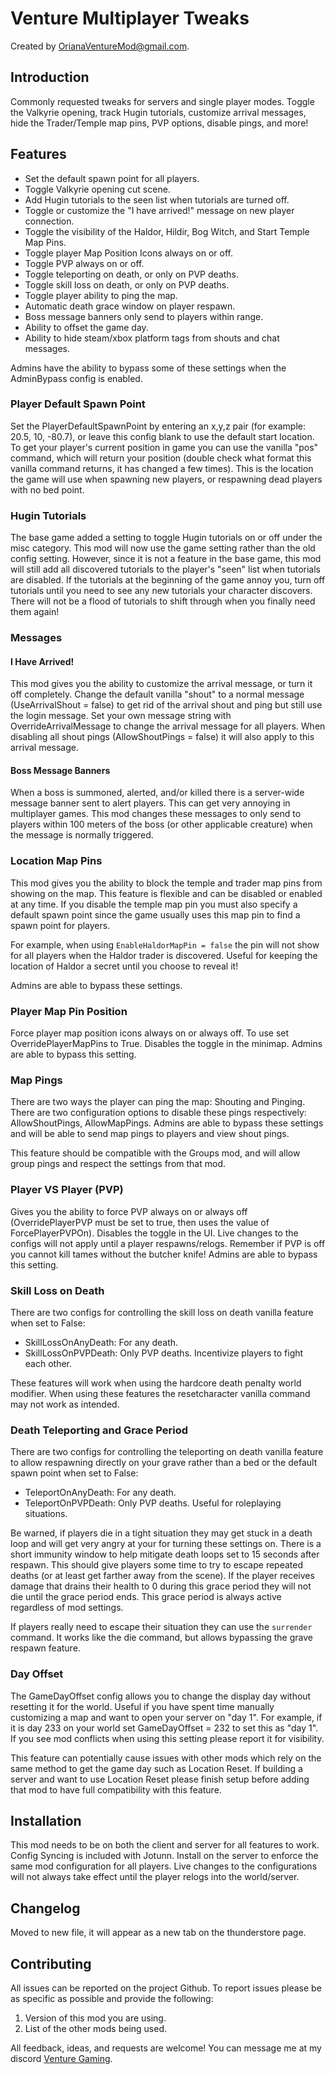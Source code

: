 # Venture Multiplayer Tweaks

Created by [OrianaVentureMod@gmail.com](https://github.com/OrianaVenture/VentureValheim).

## Introduction

Commonly requested tweaks for servers and single player modes. Toggle the Valkyrie opening, track Hugin tutorials, customize arrival messages, hide the Trader/Temple map pins, PVP options, disable pings, and more!

## Features

* Set the default spawn point for all players.
* Toggle Valkyrie opening cut scene.
* Add Hugin tutorials to the seen list when tutorials are turned off.
* Toggle or customize the "I have arrived!" message on new player connection.
* Toggle the visibility of the Haldor, Hildir, Bog Witch, and Start Temple Map Pins.
* Toggle player Map Position Icons always on or off.
* Toggle PVP always on or off.
* Toggle teleporting on death, or only on PVP deaths.
* Toggle skill loss  on death, or only on PVP deaths.
* Toggle player ability to ping the map.
* Automatic death grace window on player respawn.
* Boss message banners only send to players within range.
* Ability to offset the game day.
* Ability to hide steam/xbox platform tags from shouts and chat messages.

Admins have the ability to bypass some of these settings when the AdminBypass config is enabled.

### Player Default Spawn Point

Set the PlayerDefaultSpawnPoint by entering an x,y,z pair (for example: 20.5, 10, -80.7), or leave this config blank to use the default start location. To get your player's current position in game you can use the vanilla "pos" command, which will return your position (double check what format this vanilla command returns, it has changed a few times). This is the location the game will use when spawning new players, or respawning dead players with no bed point.

### Hugin Tutorials

The base game added a setting to toggle Hugin tutorials on or off under the misc category. This mod will now use the game setting rather than the old config setting. However, since it is not a feature in the base game, this mod will still add all discovered tutorials to the player's "seen" list when tutorials are disabled. If the tutorials at the beginning of the game annoy you, turn off tutorials until you need to see any new tutorials your character discovers. There will not be a flood of tutorials to shift through when you finally need them again!

### Messages

#### I Have Arrived!

This mod gives you the ability to customize the arrival message, or turn it off completely. Change the default vanilla "shout" to a normal message (UseArrivalShout = false) to get rid of the arrival shout and ping but still use the login message. Set your own message string with OverrideArrivalMessage to change the arrival message for all players. When disabling all shout pings (AllowShoutPings = false) it will also apply to this arrival message.

#### Boss Message Banners

When a boss is summoned, alerted, and/or killed there is a server-wide message banner sent to alert players. This can get very annoying in multiplayer games. This mod changes these messages to only send to players within 100 meters of the boss (or other applicable creature) when the message is normally triggered.

### Location Map Pins

This mod gives you the ability to block the temple and trader map pins from showing on the map. This feature is flexible and can be disabled or enabled at any time. If you disable the temple map pin you must also specify a default spawn point since the game usually uses this map pin to find a spawn point for players.

For example, when using ``EnableHaldorMapPin = false`` the pin will not show for all players when the Haldor trader is discovered. Useful for keeping the location of Haldor a secret until you choose to reveal it!

Admins are able to bypass these settings.

### Player Map Pin Position

Force player map position icons always on or always off. To use set OverridePlayerMapPins to True. Disables the toggle in the minimap. Admins are able to bypass this setting.

### Map Pings

There are two ways the player can ping the map: Shouting and Pinging. There are two configuration options to disable these pings respectively: AllowShoutPings, AllowMapPings. Admins are able to bypass these settings and will be able to send map pings to players and view shout pings.

This feature should be compatible with the Groups mod, and will allow group pings and respect the settings from that mod.

### Player VS Player (PVP)

Gives you the ability to force PVP always on or always off (OverridePlayerPVP must be set to true, then uses the value of ForcePlayerPVPOn). Disables the toggle in the UI. Live changes to the configs will not apply until a player respawns/relogs. Remember if PVP is off you cannot kill tames without the butcher knife! Admins are able to bypass this setting.

### Skill Loss on Death

There are two configs for controlling the skill loss on death vanilla feature when set to False:

* SkillLossOnAnyDeath: For any death.
* SkillLossOnPVPDeath: Only PVP deaths. Incentivize players to fight each other.

These features will work when using the hardcore death penalty world modifier. When using these features the resetcharacter vanilla command may not work as intended.

### Death Teleporting and Grace Period

There are two configs for controlling the teleporting on death vanilla feature to allow respawning directly on your grave rather than a bed or the default spawn point when set to False:

* TeleportOnAnyDeath: For any death.
* TeleportOnPVPDeath: Only PVP deaths. Useful for roleplaying situations.

Be warned, if players die in a tight situation they may get stuck in a death loop and will get very angry at your for turning these settings on. There is a short immunity window to help mitigate death loops set to 15 seconds after respawn. This should give players some time to try to escape repeated deaths (or at least get farther away from the scene). If the player receives damage that drains their health to 0 during this grace period they will not die until the grace period ends. This grace period is always active regardless of mod settings.

If players really need to escape their situation they can use the ``surrender`` command. It works like the die command, but allows bypassing the grave respawn feature.

### Day Offset

The GameDayOffset config allows you to change the display day without resetting it for the world. Useful if you have spent time manually customizing a map and want to open your server on "day 1". For example, if it is day 233 on your world set GameDayOffset = 232 to set this as "day 1". If you see mod conflicts when using this setting please report it for visibility.

This feature can potentially cause issues with other mods which rely on the same method to get the game day such as Location Reset. If building a server and want to use Location Reset please finish setup before adding that mod to have full compatibility with this feature.

## Installation

This mod needs to be on both the client and server for all features to work. Config Syncing is included with Jotunn. Install on the server to enforce the same mod configuration for all players. Live changes to the configurations will not always take effect until the player relogs into the world/server.

## Changelog

Moved to new file, it will appear as a new tab on the thunderstore page.

## Contributing

All issues can be reported on the project Github. To report issues please be as specific as possible and provide the following:

1. Version of this mod you are using.
2. List of the other mods being used.

All feedback, ideas, and requests are welcome! You can message me at my discord [Venture Gaming](https://discord.gg/tAd5hapt88).
